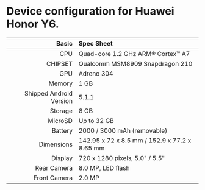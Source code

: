 
Device configuration for Huawei Honor Y6.
=====================================

Basic   | Spec Sheet
-------:|:-------------------------
CPU     | Quad-core 1.2 GHz ARM® Cortex™ A7
CHIPSET | Qualcomm MSM8909 Snapdragon 210
GPU     | Adreno 304
Memory  | 1 GB
Shipped Android Version | 5.1.1
Storage | 8 GB
MicroSD | Up to 32 GB
Battery | 2000 / 3000 mAh (removable)
Dimensions | 142.95 x 72 x 8.5 mm / 152.9 x 77.2 x 8.65 mm
Display | 720 x 1280 pixels, 5.0" / 5.5"
Rear Camera  | 8.0 MP, LED flash
Front Camera | 2.0 MP


